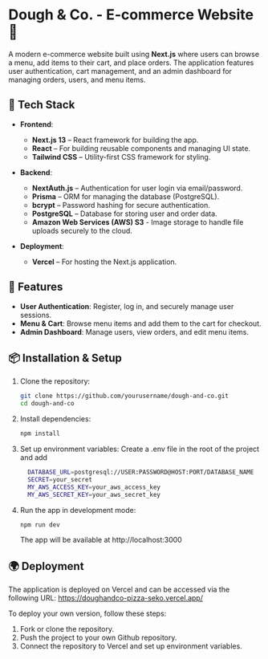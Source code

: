 # Dough & Co. - E-commerce Website 🍕

A modern e-commerce website built using **Next.js** where users can browse a menu, add items to their cart, and place orders. The application features user authentication, cart management, and an admin dashboard for managing orders, users, and menu items.

## 🚀 **Tech Stack**
- **Frontend**: 
  - **Next.js 13** – React framework for building the app.
  - **React** – For building reusable components and managing UI state.
  - **Tailwind CSS** – Utility-first CSS framework for styling.
  
- **Backend**:
  - **NextAuth.js** – Authentication for user login via email/password.
  - **Prisma** – ORM for managing the database (PostgreSQL).
  - **bcrypt** – Password hashing for secure authentication.
  - **PostgreSQL** – Database for storing user and order data.
  - **Amazon Web Services (AWS) S3** - Image storage to handle file uploads securely to the cloud.

- **Deployment**: 
  - **Vercel** – For hosting the Next.js application.

## 🔑 **Features**
- **User Authentication**: Register, log in, and securely manage user sessions.
- **Menu & Cart**: Browse menu items and add them to the cart for checkout.
- **Admin Dashboard**: Manage users, view orders, and edit menu items.

## 📦 **Installation & Setup**

1. Clone the repository:
   ```bash
   git clone https://github.com/yourusername/dough-and-co.git
   cd dough-and-co
   ```
2. Install dependencies:
   ```bash
   npm install
   ```
3. Set up environment variables:
   Create a .env file in the root of the project and add
   ```bash
     DATABASE_URL=postgresql://USER:PASSWORD@HOST:PORT/DATABASE_NAME
     SECRET=your_secret
     MY_AWS_ACCESS_KEY=your_aws_access_key
     MY_AWS_SECRET_KEY=your_aws_secret_key
   ```
4. Run the app in development mode:
   ```bash
   npm run dev
   ```
   The app will be available at http://localhost:3000

## 🌍 **Deployment**

The application is deployed on Vercel and can be accessed via the following URL: https://doughandco-pizza-seko.vercel.app/
  
To deploy your own version, follow these steps:
1. Fork or clone the repository.
2. Push the project to your own Github repository.
3. Connect the repository to Vercel and set up environment variables.

